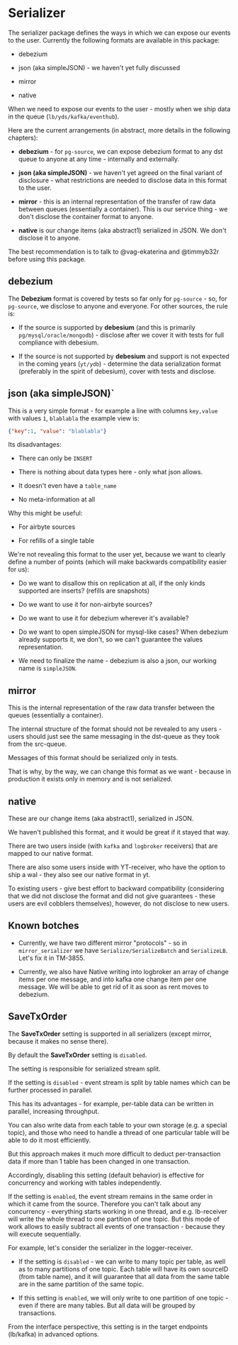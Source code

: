# Serializer

The serializer package defines the ways in which we can expose our events to the user. Currently the following formats are available in this package:

* debezium

* json (aka simpleJSON) - we haven't yet fully discussed

* mirror

* native

When we need to expose our events to the user - mostly when we ship data in the queue (`lb/yds/kafka/eventhub`).

Here are the current arrangements (in abstract, more details in the following chapters):

* **debezium** - for `pg-source`, we can expose debezium format to any dst queue to anyone at any time - internally and externally.

* **json (aka simpleJSON)** - we haven't yet agreed on the final variant of disclosure - what restrictions are needed to disclose data in this format to the user.

* **mirror** - this is an internal representation of the transfer of raw data between queues (essentially a container). This is our service thing - we don't disclose the container format to anyone.

* **native** is our change items (aka abstract1) serialized in JSON. We don't disclose it to anyone.

The best recommendation is to talk to @vag-ekaterina and @timmyb32r before using this package.

## debezium

The **Debezium** format is covered by tests so far only for `pg-source` - so, for `pg-source`, we disclose to anyone and everyone. For other sources, the rule is:

* If the source is supported by **debesium** (and this is primarily `pg/mysql/oracle/mongodb`) - disclose after we cover it with tests for full compliance with debesium.

* If the source is not supported by **debesium** and support is not expected in the coming years (`yt/ydb`) - determine the data serialization format (preferably in the spirit of debesium), cover with tests and disclose.

## json (aka simpleJSON)`

This is a very simple format - for example a line with columns `key,value` with values `1`, `blablabla` the example view is:

```json
{"key":1, "value": "blablabla"}
```

Its disadvantages:

* There can only be `INSERT`

* There is nothing about data types here - only what json allows.

* It doesn't even have a `table_name`

* No meta-information at all

Why this might be useful:

* For airbyte sources

* For refills of a single table

We're not revealing this format to the user yet, because we want to clearly define a number of points (which will make backwards compatibility easier for us):

* Do we want to disallow this on replication at all, if the only kinds supported are inserts? (refills are snapshots)

* Do we want to use it for non-airbyte sources?

* Do we want to use it for debezium wherever it's available?

* Do we want to open simpleJSON for mysql-like cases? When debezium already supports it, we don't, so we can't guarantee the values representation.

* We need to finalize the name - debezium is also a json, our working name is `simpleJSON`.

## mirror

This is the internal representation of the raw data transfer between the queues (essentially a container).

The internal structure of the format should not be revealed to any users - users should just see the same messaging in the dst-queue as they took from the src-queue.

Messages of this format should be serialized only in tests.

That is why, by the way, we can change this format as we want - because in production it exists only in memory and is not serialized.

## native

These are our change items (aka abstract1), serialized in JSON.

We haven't published this format, and it would be great if it stayed that way.

There are two users inside (with `kafka` and `logbroker` receivers) that are mapped to our native format.

There are also some users inside with YT-receiver, who have the option to ship a wal - they also see our native format in yt.

To existing users - give best effort to backward compatibility (considering that we did not disclose the format and did not give guarantees - these users are evil cobblers themselves), however, do not disclose to new users.

## Known botches

* Currently, we have two different mirror "protocols" - so in `mirror_serializer` we have `Serialize/SerializeBatch` and `SerializeLB`. Let's fix it in TM-3855.

* Currently, we also have Native writing into logbroker an array of change items per one message, and into kafka one change item per one message. We will be able to get rid of it as soon as rent moves to debezium.

## SaveTxOrder

The **SaveTxOrder** setting is supported in all serializers (except mirror, because it makes no sense there).

By default the **SaveTxOrder** setting is `disabled`.

The setting is responsible for serialized stream split.

If the setting is `disabled` - event stream is split by table names which can be further processed in parallel.

This has its advantages - for example, per-table data can be written in parallel, increasing throughput.

You can also write data from each table to your own storage (e.g. a special topic), and those who need to handle a thread of one particular table will be able to do it most efficiently.

But this approach makes it much more difficult to deduct per-transaction data if more than 1 table has been changed in one transaction.

Accordingly, disabling this setting (default behavior) is effective for concurrency and working with tables independently.

If the setting is `enabled`, the event stream remains in the same order in which it came from the source. Therefore you can't talk about any concurrency - everything starts working in one thread, and e.g. lb-receiver will write the whole thread to one partition of one topic. But this mode of work allows to easily subtract all events of one transaction - because they will execute sequentially.

For example, let's consider the serializer in the logger-receiver.

* If the setting is `disabled` - we can write to many topic per table, as well as to many partitions of one topic. Each table will have its own sourceID (from table name), and it will guarantee that all data from the same table are in the same partition of the same topic.

* If this setting is `enabled`, we will only write to one partition of one topic - even if there are many tables. But all data will be grouped by transactions.

From the interface perspective, this setting is in the target endpoints (lb/kafka) in advanced options.
